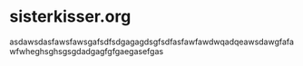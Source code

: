 # sisterkisser.org
asdawsdasfawsfawsgafsdfsdgagagdsgfsdfasfawfawdwqadqeawsdawgfafawfwheghsghsgsgdadgagfgfgaegasefgas
